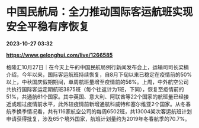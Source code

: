 # 中国民航局：全力推动国际客运航班实现安全平稳有序恢复

**2023-10-27 03:32**

**https://www.gelonghui.com/live/1266585**

格隆汇10月27日｜在今天上午的中国民航局例行新闻发布会上，运输司司长梁楠介绍，今年以来，国际客运航班持续恢复，自8月下旬以来已稳定在疫情前的50%以上，中秋国庆假期期间，单周航班量增至疫情前的56%。上周，中外航空公司共执行国际客运定期航班3875班（每个往返计为1班，下同），恢复至疫情前的51%，共通航61个国家。其中英国、意大利、阿联酋等22个国家的航班量已经接近或超过疫情前水平，此外较疫情前新增通航科威特和塞尔维亚2个国家。从冬春航季换季情况看，共有116家航空公司的每周6502班，共13004架次客运航班计划申请获得批复，涉及65个境外国家，航班计划量约为2019年冬春航季的70.7%。